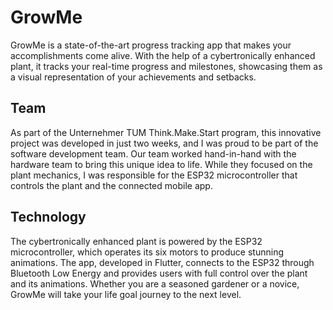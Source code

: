 # GrowMe

GrowMe is a state-of-the-art progress tracking app that makes your accomplishments come alive. With the help of a cybertronically enhanced plant, it tracks your real-time progress and milestones, showcasing them as a visual representation of your achievements and setbacks.

## Team

As part of the Unternehmer TUM Think.Make.Start program, this innovative project was developed in just two weeks, and I was proud to be part of the software development team. Our team worked hand-in-hand with the hardware team to bring this unique idea to life. While they focused on the plant mechanics, I was responsible for the ESP32 microcontroller that controls the plant and the connected mobile app.

## Technology

The cybertronically enhanced plant is powered by the ESP32 microcontroller, which operates its six motors to produce stunning animations. The app, developed in Flutter, connects to the ESP32 through Bluetooth Low Energy and provides users with full control over the plant and its animations. Whether you are a seasoned gardener or a novice, GrowMe will take your life goal journey to the next level.
